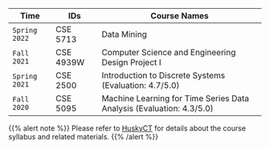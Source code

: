

| Time         |  IDs          | Course Names                  |
| ------------------| ------------------- |--------------------------------- |
|`Spring 2022` |  CSE 5713 | Data Mining |
|`Fall 2021` |  CSE 4939W  | Computer Science and Engineering Design Project I |
| `Spring 2021`     | CSE 2500    | Introduction to Discrete Systems    (Evaluation: 4.7/5.0)         |
| `Fall 2020`       | CSE 5095    | Machine Learning for Time Series Data Analysis (Evaluation: 4.3/5.0) |


{{% alert note %}}
Please refer to [HuskyCT](https://huskyct.uconn.edu/) for details about the course syllabus and related materials.
{{% /alert %}}
